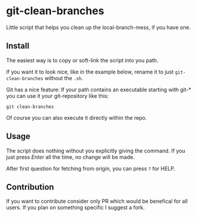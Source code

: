 # git-clean-branches

Little script that helps you clean up the local-branch-mess, if you have one.

## Install

The easiest way is to copy or soft-link the script into you path.

If you want it to look nice, like in the example below, rename it to just `git-clean-branches` without the `.sh`.

Git has a nice feature: If your path contains an executable starting with git-*
you can use it your git-repository like this:

```
git clean-branches
```

Of course you can also execute it directly within the repo.

## Usage

The script does nothing without you explicitly giving the command. If you just press _Enter_ all the time, no change will be made.

After first question for fetching from origin, you can press `?` for HELP.

## Contribution

If you want to contribute consider only PR which would be benefical for all users.
If you plan on something specific I suggest a fork.
